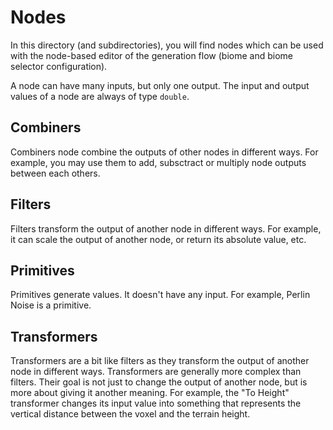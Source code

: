 # Nodes

In this directory (and subdirectories), you will find nodes which can be used with the 
node-based editor of the generation flow (biome and biome selector configuration).

A node can have many inputs, but only one output. The input and output values of a node are always of type `double`.

## Combiners

Combiners node combine the outputs of other nodes in different ways. For example, you may use them to add, subsctract or multiply node outputs between each others.

## Filters

Filters transform the output of another node in different ways. For example, it can scale the output of another node, or return its absolute value, etc.

## Primitives

Primitives generate values. It doesn't have any input. For example, Perlin Noise is a primitive.

## Transformers

Transformers are a bit like filters as they transform the output of another node in different ways. Transformers are generally more complex than filters. Their goal is not just to change the output of another node, but is more about giving it another meaning. For example, the "To Height" transformer changes its input value into something that represents the vertical distance between the voxel and the terrain height.
